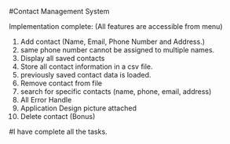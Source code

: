 #Contact Management System

Implementation complete:
(All features are accessible from menu)

1. Add contact (Name, Email, Phone Number and Address.)
2. same phone number cannot be assigned to multiple names.
3. Display all saved contacts
4. Store all contact information in a csv file.
5. previously saved contact data is loaded.
6. Remove contact from file
7. search for specific contacts (name, phone, email, address)
8. All Error Handle
9. Application Design picture attached
10. Delete contact (Bonus)

#I have complete all the tasks.
